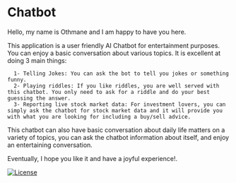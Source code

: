 # Chatbot
Hello, my name is Othmane and I am happy to have you here. 

This application is a user friendly AI Chatbot for entertainment purposes. You can enjoy a basic conversation about various topics. It is excellent at doing 3 main things:

      1- Telling Jokes: You can ask the bot to tell you jokes or something funny.
      2- Playing riddles: If you like riddles, you are well served with this chatbot. You only need to ask for a riddle and do your best guessing the answer.
      3- Reporting live stock market data: For investment lovers, you can simply ask the chatbot for stock market data and it will provide you with what you are looking for including a buy/sell advice.
      
This chatbot can also have basic conversation about daily life matters on a variety of topics, you can ask the chatbot information about itself, and enjoy an entertaining conversation. 

Eventually, I hope you like it and have a joyful experience!.

[![License](https://img.shields.io/badge/License-Apache_2.0-blue.svg)](https://opensource.org/licenses/Apache-2.0)
